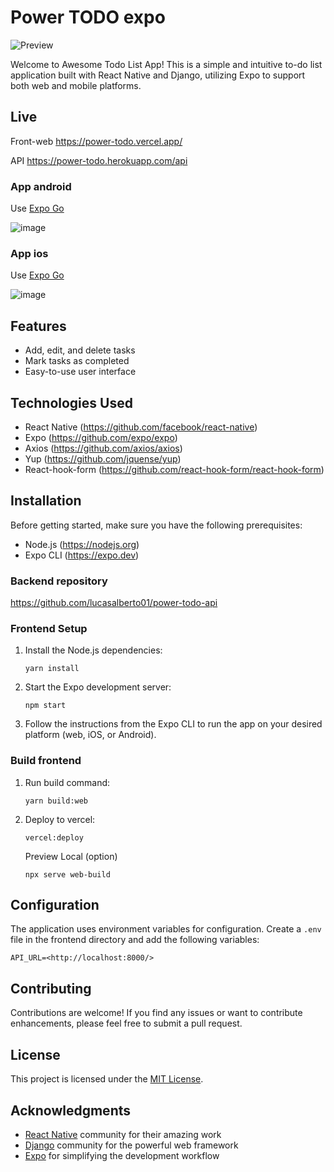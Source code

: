 # Power TODO expo

![Preview](https://github.com/lucasalberto01/power-todo-expo/assets/29151352/53326a7c-e19a-4587-8a54-7f08f45412bc)

Welcome to Awesome Todo List App! This is a simple and intuitive to-do list application built with React Native and Django, utilizing Expo to support both web and mobile platforms.

## Live

Front-web <https://power-todo.vercel.app/>

API <https://power-todo.herokuapp.com/api>

### App android
Use [Expo Go](https://play.google.com/store/apps/details?id=host.exp.exponent)

![image](https://github.com/lucasalberto01/power-todo-expo/assets/29151352/25bf919e-5ae6-47fe-908f-529c8715b10f)

### App ios
Use [Expo Go](https://play.google.com/store/apps/details?id=host.exp.exponent)

![image](https://github.com/lucasalberto01/power-todo-expo/assets/29151352/510f07a7-0aa1-4cfa-9c7e-a286474cbef0)

## Features

- Add, edit, and delete tasks
- Mark tasks as completed
- Easy-to-use user interface

## Technologies Used

- React Native (<https://github.com/facebook/react-native>)
- Expo (<https://github.com/expo/expo>)
- Axios (<https://github.com/axios/axios>)
- Yup (<https://github.com/jquense/yup>)
- React-hook-form (<https://github.com/react-hook-form/react-hook-form>)


## Installation

Before getting started, make sure you have the following prerequisites:

- Node.js (<https://nodejs.org>)
- Expo CLI (<https://expo.dev>)

### Backend repository

<https://github.com/lucasalberto01/power-todo-api>

### Frontend Setup

1. Install the Node.js dependencies:

    ```ssh
    yarn install
    ```

2. Start the Expo development server:

    ```ssh
    npm start
    ```

3. Follow the instructions from the Expo CLI to run the app on your desired platform (web, iOS, or Android).

### Build frontend

1. Run build command:

    ```ssh
    yarn build:web
    ```

2. Deploy to vercel:

    ```ssh
    vercel:deploy
    ```

    Preview Local (option)

    ```ssh
    npx serve web-build
    ```

## Configuration

The application uses environment variables for configuration. Create a `.env` file in the frontend directory and add the following variables:

```text
API_URL=<http://localhost:8000/>
```

## Contributing

Contributions are welcome! If you find any issues or want to contribute enhancements, please feel free to submit a pull request.

## License

This project is licensed under the [MIT License](LICENSE).

## Acknowledgments

- [React Native](https://reactnative.dev) community for their amazing work
- [Django](https://www.djangoproject.com) community for the powerful web framework
- [Expo](https://expo.dev) for simplifying the development workflow
